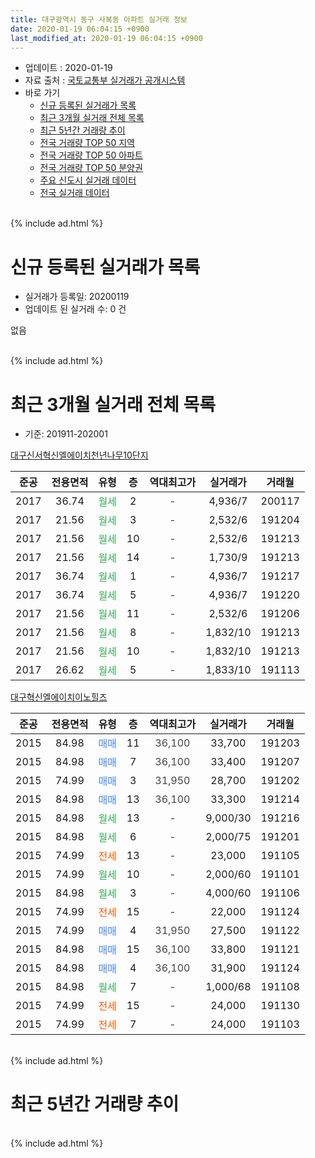 ```yaml
---
title: 대구광역시 동구 사복동 아파트 실거래 정보
date: 2020-01-19 06:04:15 +0900
last_modified_at: 2020-01-19 06:04:15 +0900
---
```


* 업데이트 : 2020-01-19
* 자료 출처 : [국토교통부 실거래가 공개시스템](http://rt.molit.go.kr)
* 바로 가기
    * [신규 등록된 실거래가 목록](#신규-등록된-실거래가-목록)
    * [최근 3개월 실거래 전체 목록](#최근-3개월-실거래-전체-목록)
    * [최근 5년간 거래량 추이](#최근-5년간-거래량-추이)
    * [전국 거래량 TOP 50 지역](https://apt-info.github.io/apt-trade-info/최근-3개월-전국에서-가장-거래가-많이-발생한-지역)
    * [전국 거래량 TOP 50 아파트](https://apt-info.github.io/apt-trade-info/최근-3개월-전국에서-가장-거래가-많이-발생한-아파트)
    * [전국 거래량 TOP 50 분양권](https://apt-info.github.io/apt-trade-info/최근-3개월-전국에서-가장-거래가-많이-발생한-분양권)
    * [주요 신도시 실거래 데이터](https://apt-info.github.io/apt-trade-info/주요-신도시)
    * [전국 실거래 데이터](https://apt-info.github.io/apt-trade-info/전국)
<br>
{% include ad.html %}
<br>

# 신규 등록된 실거래가 목록
* 실거래가 등록일: 20200119
* 업데이트 된 실거래 수: 0 건

없음

<br>
{% include ad.html %}
<br>

# 최근 3개월 실거래 전체 목록
* 기준: 201911-202001


[대구신서혁신엘에이치천년나무10단지](https://search.naver.com/search.naver?query=%EB%8C%80%EA%B5%AC%EA%B4%91%EC%97%AD%EC%8B%9C+%EB%8F%99%EA%B5%AC+%EC%82%AC%EB%B3%B5%EB%8F%99+%EB%8C%80%EA%B5%AC%EC%8B%A0%EC%84%9C%ED%98%81%EC%8B%A0%EC%97%98%EC%97%90%EC%9D%B4%EC%B9%98%EC%B2%9C%EB%85%84%EB%82%98%EB%AC%B410%EB%8B%A8%EC%A7%80)

|준공|전용면적|유형|층|역대최고가|실거래가|거래월|
|:---:|:---:|:---:|:---:|:---:|:---:|:---:|
|2017|36.74|<span style="color:#34a853">월세</span>|2|<span style="color:#444444">-</span>|4,936/7|200117|
|2017|21.56|<span style="color:#34a853">월세</span>|3|<span style="color:#444444">-</span>|2,532/6|191204|
|2017|21.56|<span style="color:#34a853">월세</span>|10|<span style="color:#444444">-</span>|2,532/6|191213|
|2017|21.56|<span style="color:#34a853">월세</span>|14|<span style="color:#444444">-</span>|1,730/9|191213|
|2017|36.74|<span style="color:#34a853">월세</span>|1|<span style="color:#444444">-</span>|4,936/7|191217|
|2017|36.74|<span style="color:#34a853">월세</span>|5|<span style="color:#444444">-</span>|4,936/7|191220|
|2017|21.56|<span style="color:#34a853">월세</span>|11|<span style="color:#444444">-</span>|2,532/6|191206|
|2017|21.56|<span style="color:#34a853">월세</span>|8|<span style="color:#444444">-</span>|1,832/10|191213|
|2017|21.56|<span style="color:#34a853">월세</span>|10|<span style="color:#444444">-</span>|1,832/10|191213|
|2017|26.62|<span style="color:#34a853">월세</span>|5|<span style="color:#444444">-</span>|1,833/10|191113|

[대구혁신엘에이치이노힐즈](https://search.naver.com/search.naver?query=%EB%8C%80%EA%B5%AC%EA%B4%91%EC%97%AD%EC%8B%9C+%EB%8F%99%EA%B5%AC+%EC%82%AC%EB%B3%B5%EB%8F%99+%EB%8C%80%EA%B5%AC%ED%98%81%EC%8B%A0%EC%97%98%EC%97%90%EC%9D%B4%EC%B9%98%EC%9D%B4%EB%85%B8%ED%9E%90%EC%A6%88)

|준공|전용면적|유형|층|역대최고가|실거래가|거래월|
|:---:|:---:|:---:|:---:|:---:|:---:|:---:|
|2015|84.98|<span style="color:#4285f3">매매</span>|11|<span style="color:#444444">36,100</span>|33,700|191203|
|2015|84.98|<span style="color:#4285f3">매매</span>|7|<span style="color:#444444">36,100</span>|33,400|191207|
|2015|74.99|<span style="color:#4285f3">매매</span>|3|<span style="color:#444444">31,950</span>|28,700|191202|
|2015|84.98|<span style="color:#4285f3">매매</span>|13|<span style="color:#444444">36,100</span>|33,300|191214|
|2015|84.98|<span style="color:#34a853">월세</span>|13|<span style="color:#444444">-</span>|9,000/30|191216|
|2015|84.98|<span style="color:#34a853">월세</span>|6|<span style="color:#444444">-</span>|2,000/75|191201|
|2015|74.99|<span style="color:#ff5a00">전세</span>|13|<span style="color:#444444">-</span>|23,000|191105|
|2015|74.99|<span style="color:#34a853">월세</span>|10|<span style="color:#444444">-</span>|2,000/60|191101|
|2015|84.98|<span style="color:#34a853">월세</span>|3|<span style="color:#444444">-</span>|4,000/60|191106|
|2015|74.99|<span style="color:#ff5a00">전세</span>|15|<span style="color:#444444">-</span>|22,000|191124|
|2015|74.99|<span style="color:#4285f3">매매</span>|4|<span style="color:#444444">31,950</span>|27,500|191122|
|2015|84.98|<span style="color:#4285f3">매매</span>|15|<span style="color:#444444">36,100</span>|33,800|191121|
|2015|84.98|<span style="color:#4285f3">매매</span>|4|<span style="color:#444444">36,100</span>|31,900|191124|
|2015|84.98|<span style="color:#34a853">월세</span>|7|<span style="color:#444444">-</span>|1,000/68|191108|
|2015|74.99|<span style="color:#ff5a00">전세</span>|15|<span style="color:#444444">-</span>|24,000|191130|
|2015|74.99|<span style="color:#ff5a00">전세</span>|7|<span style="color:#444444">-</span>|24,000|191103|


<br>
{% include ad.html %}
<br>

# 최근 5년간 거래량 추이


<div style="width:100%;">
    <canvas id="deal_progress" height="200"></canvas>
</div>

<script>
new Chart(document.getElementById("deal_progress"), {
    type: 'line',
    data: {
        labels: ['201501','201502','201503','201504','201505','201506','201507','201508','201509','201510','201511','201512','201601','201602','201603','201604','201605','201606','201607','201608','201609','201610','201611','201612','201701','201702','201703','201704','201705','201706','201707','201708','201709','201710','201711','201712','201801','201802','201803','201804','201805','201806','201807','201808','201809','201810','201811','201812','201901','201902','201903','201904','201905','201906','201907','201908','201909','201910','201911','201912','202001'],
        datasets: [{
            label: '매매',
            pointRadius: 1,
            data: [0, 0, 0, 0, 0, 0, 0, 0, 0, 0, 0, 0, 3, 2, 1, 1, 1, 3, 5, 0, 2, 3, 2, 0, 0, 0, 3, 2, 0, 1, 3, 4, 4, 1, 1, 0, 4, 7, 3, 5, 1, 2, 5, 0, 0, 3, 4, 2, 1, 3, 2, 0, 2, 4, 6, 4, 2, 4, 3, 4, 0],
            borderColor: "rgba(255, 201, 14, 1)",
            backgroundColor: "rgba(255, 201, 14, 0.5)",
            fill: false,
            lineTension: 0
        },{
            label: '전월세',
            pointRadius: 1,
            data: [0, 0, 0, 0, 0, 0, 0, 0, 0, 0, 0, 2, 12, 24, 15, 14, 12, 8, 4, 3, 5, 2, 8, 4, 22, 34, 7, 1, 2, 14, 13, 5, 13, 4, 3, 4, 9, 7, 27, 18, 2, 24, 14, 7, 5, 21, 9, 11, 13, 46, 10, 3, 20, 12, 24, 15, 16, 2, 8, 10, 1],
            borderColor: "rgba(0, 141, 185, 1)",
            backgroundColor: "rgba(0, 141, 185, 0.5)",
            fill: false,
            lineTension: 0
        }
        ]
    },
    options: {
        responsive: true,
        title: {
            display: false
        },
        tooltips: {
            mode: 'index',
            intersect: false
        },
        hover: {
            mode: 'nearest',
            intersect: true
        },
        scales: {
            xAxes: [{
                display: true,
                scaleLabel: {
                    display: true,
                    labelString: '년/월'
                }
            }],
            yAxes: [{
                display: true,
                ticks: {
                    suggestedMin: 0,
                },
                scaleLabel: {
                    display: true,
                    labelString: '실거래 수'
                }
            }]
        }
    }
});

</script>


<br>
{% include ad.html %}
<br>

